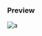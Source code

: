 
### Preview
![a](https://github.com/Eazvy/UILibs/blob/main/Notifications/Windows10/phXNtRx.png?raw=true)
